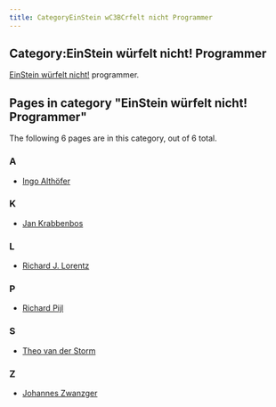 ```yaml
---
title: CategoryEinStein wC3BCrfelt nicht Programmer
---
```

## Category:EinStein würfelt nicht! Programmer



[EinStein würfelt nicht!](EinStein_w%C3%BCrfelt_nicht! "EinStein würfelt nicht!") programmer.

## Pages in category "EinStein würfelt nicht! Programmer"

The following 6 pages are in this category, out of 6 total.

### A

- [Ingo Althöfer](Ingo_Alth%C3%B6fer "Ingo Althöfer")

### K

- [Jan Krabbenbos](Jan_Krabbenbos "Jan Krabbenbos")

### L

- [Richard J. Lorentz](Richard_J._Lorentz "Richard J. Lorentz")

### P

- [Richard Pijl](Richard_Pijl "Richard Pijl")

### S

- [Theo van der Storm](Theo_van_der_Storm "Theo van der Storm")

### Z

- [Johannes Zwanzger](Johannes_Zwanzger "Johannes Zwanzger")

